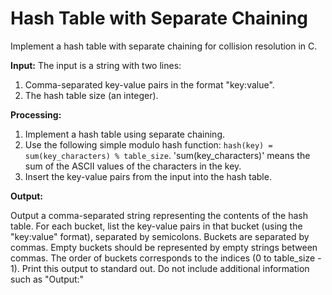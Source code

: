 # Hash Table with Separate Chaining

Implement a hash table with separate chaining for collision resolution in C.

**Input:**
The input is a string with two lines:
1. Comma-separated key-value pairs in the format "key:value".
2. The hash table size (an integer).

**Processing:**

1.  Implement a hash table using separate chaining.
2.  Use the following simple modulo hash function: `hash(key) = sum(key_characters) % table_size`.  'sum(key_characters)' means the sum of the ASCII values of the characters in the key.
3.  Insert the key-value pairs from the input into the hash table.

**Output:**

Output a comma-separated string representing the contents of the hash table.  For each bucket, list the key-value pairs in that bucket (using the "key:value" format), separated by semicolons.  Buckets are separated by commas.  Empty buckets should be represented by empty strings between commas.  The order of buckets corresponds to the indices (0 to table_size - 1). Print this output to standard out. Do not include additional information such as "Output:"
